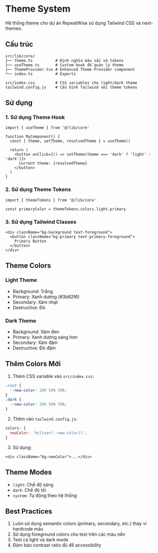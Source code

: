 # Theme System

Hệ thống theme cho dự án RepeatWise sử dụng Tailwind CSS và next-themes.

## Cấu trúc

```
src/lib/core/
├── theme.ts          # Định nghĩa màu sắc và tokens
├── useTheme.ts       # Custom hook để quản lý theme
├── ThemeProvider.tsx # Enhanced Theme Provider component
└── index.ts          # Exports

src/index.css         # CSS variables cho light/dark theme
tailwind.config.js    # Cấu hình Tailwind với theme tokens
```

## Sử dụng

### 1. Sử dụng Theme Hook

```tsx
import { useTheme } from '@/lib/core'

function MyComponent() {
  const { theme, setTheme, resolvedTheme } = useTheme()
  
  return (
    <button onClick={() => setTheme(theme === 'dark' ? 'light' : 'dark')}>
      Current theme: {resolvedTheme}
    </button>
  )
}
```

### 2. Sử dụng Theme Tokens

```tsx
import { themeTokens } from '@/lib/core'

const primaryColor = themeTokens.colors.light.primary
```

### 3. Sử dụng Tailwind Classes

```tsx
<div className="bg-background text-foreground">
  <button className="bg-primary text-primary-foreground">
    Primary Button
  </button>
</div>
```

## Theme Colors

### Light Theme
- Background: Trắng
- Primary: Xanh dương (#3b82f6)
- Secondary: Xám nhạt
- Destructive: Đỏ

### Dark Theme
- Background: Xám đen
- Primary: Xanh dương sáng hơn
- Secondary: Xám đậm
- Destructive: Đỏ đậm

## Thêm Colors Mới

1. Thêm CSS variable vào `src/index.css`:
```css
:root {
  --new-color: 200 50% 50%;
}
.dark {
  --new-color: 200 50% 70%;
}
```

2. Thêm vào `tailwind.config.js`:
```js
colors: {
  newColor: 'hsl(var(--new-color))',
}
```

3. Sử dụng:
```tsx
<div className="bg-newColor">...</div>
```

## Theme Modes

- `light`: Chế độ sáng
- `dark`: Chế độ tối
- `system`: Tự động theo hệ thống

## Best Practices

1. Luôn sử dụng semantic colors (primary, secondary, etc.) thay vì hardcode màu
2. Sử dụng foreground colors cho text trên các màu nền
3. Test cả light và dark mode
4. Đảm bảo contrast ratio đủ để accessibility

